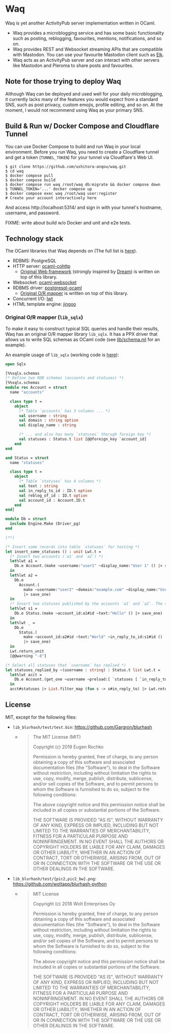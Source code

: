 # Waq

Waq is yet another ActivityPub server implementation written in OCaml.

- Waq provides a microblogging service and has some basic functionality such as posting, reblogging, favourites, mentions, notifications, and so on. 
- Waq provides REST and Websocket streaming APIs that are compatible with Mastodon. You can use your favourite Mastodon client such as [Elk](https://elk.zone).
- Waq acts as an ActivityPub server and can interact with other servers like Mastodon and Pleroma to share posts and favourites.

## Note for those trying to deploy Waq

Although Waq can be deployed and used well for your daily microblogging, it currently lacks many of the features you would expect from a standard SNS, such as post privacy, custom emojis, profile editing, and so on. At the moment, I would not recommend using Waq as your primary SNS.

## Build & Run w/ Docker Compose and Cloudflare Tunnel

You can use Docker Compose to build and run Waq in your local environment.
Before you run Waq, you need to create a Cloudflare tunnel and get a token (`TUNNEL_TOKEN`) for your tunnel via Cloudflare's Web UI.

```
$ git clone https://github.com/ushitora-anqou/waq.git
$ cd waq
$ docker compose pull
$ docker compose build
$ docker compose run waq /root/waq db:migrate && docker compose down
$ TUNNEL_TOKEN='...' docker compose up
$ docker compose exec waq /root/waq user:register
# Create your account interactively here
```

And access http://localhost:5314/ and sign in with your tunnel's hostname, username, and password.

FIXME: write about build w/o Docker and unit and e2e tests.

## Technology stack

The OCaml libraries that Waq depends on (The full list is [here](https://github.com/ushitora-anqou/waq/blob/master/dune-project)).

- RDBMS: PostgreSQL
- HTTP server: [ocaml-cohttp](https://github.com/mirage/ocaml-cohttp)
  - [Original Web framework](https://github.com/ushitora-anqou/waq/tree/master/lib_httpq) (strongly inspired by [Dream](https://github.com/aantron/dream)) is written on top of this library.
- Websocket: [ocaml-websocket](https://github.com/vbmithr/ocaml-websocket)
- RDBMS driver: [postgresql-ocaml](https://github.com/mmottl/postgresql-ocaml)
  - [Original O/R mapper](https://github.com/ushitora-anqou/waq/tree/master/lib_sqlx) is written on top of this library.
- Concurrent I/O: [lwt](https://github.com/ocsigen/lwt)
- HTML template engine: [jingoo](https://github.com/tategakibunko/jingoo)

### Original O/R mapper (`lib_sqlx`)

To make it easy to construct typical SQL queries and handle their results,
Waq has an original O/R mapper library `lib_sqlx`. It has a PPX driver that allows us
to write SQL schemas as OCaml code (see [lib/schema.ml](https://github.com/ushitora-anqou/waq/blob/master/lib/schema.ml) for an example).

An example usage of `lib_sqlx` (working code is [here](https://github.com/ushitora-anqou/waq/blob/master/lib_sqlx/test/test_example.ml)):

```ocaml
open Sqlx

[%%sqlx.schemas
(* Define two RDB schemas (accounts and statuses) *)
[%%sqlx.schemas
module rec Account = struct
  name "accounts"

  class type t =
    object
      (* Table `accounts` has 3 columns ... *)
      val username : string
      val domain : string option
      val display_name : string

      (* ... and also has many `statuses` thorugh foreign key *)
      val statuses : Status.t list [@@foreign_key `account_id]
    end
end

and Status = struct
  name "statuses"

  class type t =
    object
      (* Table `statuses` has 4 columns *)
      val text : string
      val in_reply_to_id : ID.t option
      val reblog_of_id : ID.t option
      val account_id : Account.ID.t
    end
end]

module Db = struct
  include Engine.Make (Driver_pg)
end

(**)

(* Insert some records into table `statuses` for testing *)
let insert_some_statuses () : unit Lwt.t =
  (* Insert two accounts (`a1` and `a2`) *)
  let%lwt a1 =
    Db.e Account.(make ~username:"user1" ~display_name:"User 1" () |> save_one)
  in
  let%lwt a2 =
    Db.e
      Account.(
        make ~username:"user2" ~domain:"example.com" ~display_name:"User 2" ()
        |> save_one)
  in
  (* Insert two statuses published by the accounts `a1` and `a2`. The second status is a reply to the first one.  *)
  let%lwt s1 =
    Db.e Status.(make ~account_id:a1#id ~text:"Hello" () |> save_one)
  in
  let%lwt _ =
    Db.e
      Status.(
        make ~account_id:a2#id ~text:"World" ~in_reply_to_id:s1#id ()
        |> save_one)
  in
  Lwt.return_unit
  [@@warning "-8"]

(* Select all statuses that `username` has replied *)
let statuses_replied_by ~(username : string) : Status.t list Lwt.t =
  let%lwt acct =
    Db.e Account.(get_one ~username ~preload:[ `statuses [ `in_reply_to [] ] ])
  in
  acct#statuses |> List.filter_map (fun s -> s#in_reply_to) |> Lwt.return
```

## License

MIT, except for the following files:

- `lib_blurhash/test/test.bin`: https://github.com/Gargron/blurhash
  - > The MIT License (MIT)
    >
    > Copyright (c) 2019 Eugen Rochko
    >
    > Permission is hereby granted, free of charge, to any person obtaining a copy
    > of this software and associated documentation files (the "Software"), to deal
    > in the Software without restriction, including without limitation the rights
    > to use, copy, modify, merge, publish, distribute, sublicense, and/or sell
    > copies of the Software, and to permit persons to whom the Software is
    > furnished to do so, subject to the following conditions:
    >
    > The above copyright notice and this permission notice shall be included in
    > all copies or substantial portions of the Software.
    >
    > THE SOFTWARE IS PROVIDED "AS IS", WITHOUT WARRANTY OF ANY KIND, EXPRESS OR
    > IMPLIED, INCLUDING BUT NOT LIMITED TO THE WARRANTIES OF MERCHANTABILITY,
    > FITNESS FOR A PARTICULAR PURPOSE AND NONINFRINGEMENT. IN NO EVENT SHALL THE
    > AUTHORS OR COPYRIGHT HOLDERS BE LIABLE FOR ANY CLAIM, DAMAGES OR OTHER
    > LIABILITY, WHETHER IN AN ACTION OF CONTRACT, TORT OR OTHERWISE, ARISING FROM,
    > OUT OF OR IN CONNECTION WITH THE SOFTWARE OR THE USE OR OTHER DEALINGS IN
    > THE SOFTWARE.
- `lib_blurhash/test/{pic2,pic2_bw}.png`: https://github.com/woltapp/blurhash-python
  - > MIT License
    >
    > Copyright (c) 2018 Wolt Enterprises Oy
    >
    > Permission is hereby granted, free of charge, to any person obtaining a copy
    > of this software and associated documentation files (the "Software"), to deal
    > in the Software without restriction, including without limitation the rights
    > to use, copy, modify, merge, publish, distribute, sublicense, and/or sell
    > copies of the Software, and to permit persons to whom the Software is
    > furnished to do so, subject to the following conditions:
    >
    > The above copyright notice and this permission notice shall be included in all
    > copies or substantial portions of the Software.
    >
    > THE SOFTWARE IS PROVIDED "AS IS", WITHOUT WARRANTY OF ANY KIND, EXPRESS OR
    > IMPLIED, INCLUDING BUT NOT LIMITED TO THE WARRANTIES OF MERCHANTABILITY,
    > FITNESS FOR A PARTICULAR PURPOSE AND NONINFRINGEMENT. IN NO EVENT SHALL THE
    > AUTHORS OR COPYRIGHT HOLDERS BE LIABLE FOR ANY CLAIM, DAMAGES OR OTHER
    > LIABILITY, WHETHER IN AN ACTION OF CONTRACT, TORT OR OTHERWISE, ARISING FROM,
    > OUT OF OR IN CONNECTION WITH THE SOFTWARE OR THE USE OR OTHER DEALINGS IN THE
    > SOFTWARE.
